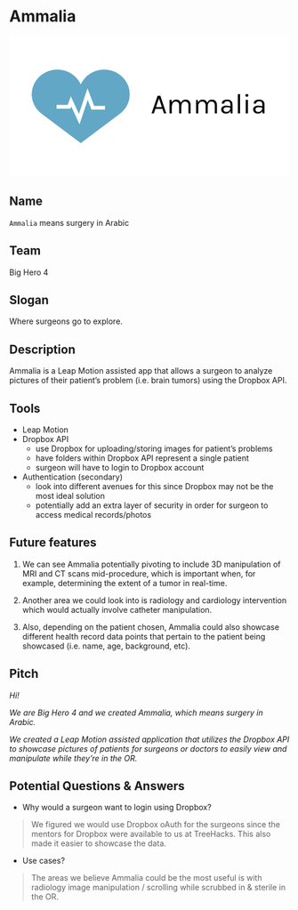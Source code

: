 # Ammalia

![logo](images/Horizontal.png)

## Name

`Ammalia` means surgery in Arabic

## Team

Big Hero 4

## Slogan

Where surgeons go to explore.

## Description

Ammalia is a Leap Motion assisted app that allows a surgeon to analyze pictures of their patient’s problem (i.e. brain tumors) using the Dropbox API.

## Tools

- Leap Motion
- Dropbox API
    - use Dropbox for uploading/storing images for patient’s problems
    - have folders within Dropbox API represent a single patient
    - surgeon will have to login to Dropbox account
- Authentication (secondary)
    - look into different avenues for this since Dropbox may not be the most ideal solution
    - potentially add an extra layer of security in order for surgeon to access medical records/photos

## Future features

1. We can see Ammalia potentially pivoting to include 3D manipulation of MRI and CT scans mid-procedure, which is important when, for example, determining the extent of a tumor in real-time.

2. Another area we could look into is radiology and cardiology intervention which would actually involve catheter manipulation.

3. Also, depending on the patient chosen, Ammalia could also showcase different health record data points that pertain to the patient being showcased
(i.e. name, age, background, etc).

## Pitch

<i>
Hi!

We are Big Hero 4 and we created Ammalia, which means surgery in Arabic.

We created a Leap Motion assisted application that utilizes the Dropbox API to showcase pictures of patients for surgeons or doctors to easily view and manipulate while they’re in the OR.
</i>

## Potential Questions & Answers

- Why would a surgeon want to login using Dropbox?

> We figured we would use Dropbox oAuth for the surgeons since the mentors for Dropbox were available to us at TreeHacks. This also made it easier to showcase the data.

- Use cases?

> The areas we believe Ammalia could be the most useful is with radiology image manipulation / scrolling while scrubbed in & sterile in the OR.
